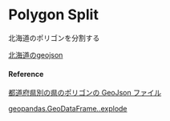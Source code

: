 Polygon Split
===============

 
北海道のポリゴンを分割する

[北海道のgeojson](https://github.com/ohwada/World_Countries/blob/main/geojson/japan_prefectures/geojson/hokkaido.geojson)


#### Reference

[都道府県別の県のポリゴンの GeoJson ファイル](https://github.com/ohwada/World_Countries/tree/main/geojson/japan_prefectures)

[geopandas.GeoDataFrame..explode](https://geopandas.org/en/stable/docs/reference/api/geopandas.GeoDataFrame.explode.html)
